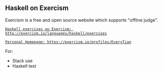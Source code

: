## Haskell on Exercism

Exercism is a free and open source website which supports "offline judge".

[`Haskell exercises on Exercism: http://exercism.io/languages/haskell/exercises`](http://exercism.io/languages/haskell/exercises)

[`Personal Homepage: https://exercism.io/profiles/EveryTian`](https://exercism.io/profiles/EveryTian)

For:

- Stack use
- Haskell test


